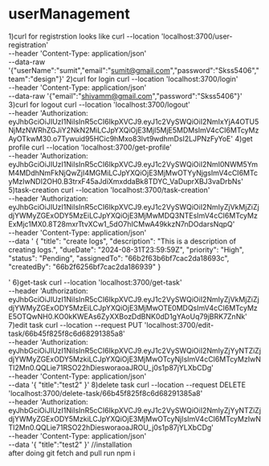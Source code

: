 # userManagement
1)curl for registrstion looks like
curl --location 'localhost:3700/user-registration' \
--header 'Content-Type: application/json' \
--data-raw '{"userName":"sumit","email":"sumit@gmail.com","password":"Skss5406","team":"design"}'
2)curl for login
curl --location 'localhost:3700/login' \
--header 'Content-Type: application/json' \
--data-raw '{"email":"shivamm@gmail.com","password":"Skss5406"}'
3)curl for logout
curl --location 'localhost:3700/logout' \
--header 'Authorization: eyJhbGciOiJIUzI1NiIsInR5cCI6IkpXVCJ9.eyJ1c2VySWQiOiI2NmIxYjA4OTU5NjMzNWRhZGJiY2NkN2MiLCJpYXQiOjE3MjI5MjE5MDMsImV4cCI6MTcyMzAyOTkwM30.o7Tywuid95HCic9hMxo83lvt9wdhmDsI2LJPNzFyYoE'
4)get profile
curl --location 'localhost:3700/get-profile' \
--header 'Authorization: eyJhbGciOiJIUzI1NiIsInR5cCI6IkpXVCJ9.eyJ1c2VySWQiOiI2NmI0NWM5YmM4MDdhNmFkNjQwZjI4MGMiLCJpYXQiOjE3MjMwOTYyNjgsImV4cCI6MTcyMzIwNDI2OH0.B3trxF45aJdiXmxddaBk8TDYC_VaDuprXBJ3vaDrbNs'
5)task-creation
curl --location 'localhost:3700/task-creation' \
--header 'Authorization: eyJhbGciOiJIUzI1NiIsInR5cCI6IkpXVCJ9.eyJ1c2VySWQiOiI2NmIyZjVkMjZiZjdjYWMyZGExODY5MzEiLCJpYXQiOjE3MjMwMDQ3NTEsImV4cCI6MTcyMzExMjc1MX0.8T28mxrTtvXCw1_5dO7hICMwA49kkzN7nDOdarsNqpQ' \
--header 'Content-Type: application/json' \
--data '
   {
  "title": "create logs",
  "description": "This is a description of creating logs.",
  "dueDate": "2024-08-31T23:59:59Z",
  "priority": "High",
  "status": "Pending",
  "assignedTo": "66b2f63b6bf7cac2da18693c",
  "createdBy": "66b2f6256bf7cac2da186939"
}

'
6)get-task
curl --location 'localhost:3700/get-task' \
--header 'Authorization: eyJhbGciOiJIUzI1NiIsInR5cCI6IkpXVCJ9.eyJ1c2VySWQiOiI2NmIyZjVkMjZiZjdjYWMyZGExODY5MzEiLCJpYXQiOjE3MjMwOTE0MDQsImV4cCI6MTcyMzE5OTQwNH0.KO0kKWEAs6ZyXXBozDdBNK0dD1gYAoUq79jBRK7ZnNk'
7)edit task
curl --location --request PUT 'localhost:3700/edit-task/66b45f825f8c6d68291385a8' \
--header 'Authorization: eyJhbGciOiJIUzI1NiIsInR5cCI6IkpXVCJ9.eyJ1c2VySWQiOiI2NmIyZjYyNTZiZjdjYWMyZGExODY5MzkiLCJpYXQiOjE3MjMwOTcyNjIsImV4cCI6MTcyMzIwNTI2Mn0.QQLie71RSO22hDiesworaoaJROU_j0s1p87jYLXbCDg' \
--header 'Content-Type: application/json' \
--data '{
    "title":"test2"
}'
8)delete task
curl --location --request DELETE 'localhost:3700/delete-task/66b45f825f8c6d68291385a8' \
--header 'Authorization: eyJhbGciOiJIUzI1NiIsInR5cCI6IkpXVCJ9.eyJ1c2VySWQiOiI2NmIyZjYyNTZiZjdjYWMyZGExODY5MzkiLCJpYXQiOjE3MjMwOTcyNjIsImV4cCI6MTcyMzIwNTI2Mn0.QQLie71RSO22hDiesworaoaJROU_j0s1p87jYLXbCDg' \
--header 'Content-Type: application/json' \
--data '{
    "title":"test2"
}'
//installation    
after doing git fetch and pull run npm i
